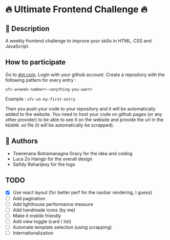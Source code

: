 # 🔥 Ultimate Frontend Challenge 🔥

## 📝 Description

A weekly frontend challenge to improve your skills in HTML, CSS and JavaScript.

## How to participate

Go to [dot.com](dot.com). Login with your github account.
Create a repository with the following pattern for every entry : 

`ufc-w<week-number>-<anything-you-want>`

Example : `ufc-w1-my-first-entry`

Then you push your code to your repository and it will be automatically added to the website.
You need to host your code on github pages (or any other provider) to be able to see it on the website and provide the url in the `README.md` file (it will be automatically be scrapped).

## 👥 Authors

- Tsierenana Botramanagna Gracy for the idea and coding
- Luca Zo Haingo for the overall design
- Safidy Raharijesy for the logo

## TODO 
- [x] Use react layout (for better perf for the navbar rendering, I guess)
- [ ] Add pagination
- [ ] Add lighthouse performance measure 
- [ ] Add handmade icons (by me)
- [ ] Make it mobile friendly
- [ ] Add view toggle (card / list)
- [ ] Automate template selection (using scrapping)
- [ ] Internationalization